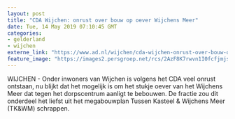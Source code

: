 ```yaml
---
layout: post
title: "CDA Wijchen: onrust over bouw op oever Wijchens Meer"
date: Tue, 14 May 2019 07:10:45 GMT
categories: 
- gelderland 
- wijchen 
externe_link: "https://www.ad.nl/wijchen/cda-wijchen-onrust-over-bouw-op-oever-wijchens-meer~ad0d798b/"
feature_image: "https://images2.persgroep.net/rcs/2AzF8K7rwvn1I0fcfjmjsKbyvFU/diocontent/148331706/_fitwidth/400/?appId=21791a8992982cd8da851550a453bd7f&quality=0.7"
---
```


WIJCHEN - Onder inwoners van Wijchen is volgens het CDA veel onrust ontstaan, nu blijkt dat het mogelijk is om het stukje oever van het Wijchens Meer dat tegen het dorpscentrum aanligt te bebouwen. De fractie zou dit onderdeel het liefst uit het megabouwplan Tussen Kasteel & Wijchens Meer (TK&WM) schrappen.
